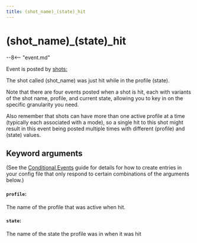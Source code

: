 ```yaml
---
title: (shot_name)_(state)_hit
---
```


# (shot_name)\_(state)\_hit


--8<-- "event.md"

Event is posted by [shots:](../config/shots.md)

The shot called (shot_name) was just hit while in the profile (state).

Note that there are four events posted when a shot is hit, each with
variants of the shot name, profile, and current state, allowing you to
key in on the specific granularity you need.

Also remember that shots can have more than one active profile at a time
(typically each associated with a mode), so a single hit to this shot
might result in this event being posted multiple times with different
(profile) and (state) values.

## Keyword arguments

(See the [Conditional Events](overview/conditional.md)
guide for details for how to create entries in your config file that
only respond to certain combinations of the arguments below.)

#### `profile`:

The name of the profile that was active when hit.

#### `state`:

The name of the state the profile was in when it was hit
